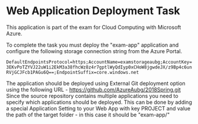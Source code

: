 # Web Application Deployment Task
This application is part of the exam for Cloud Computing with Microsoft Azure.

To complete the task you must deploy the "exam-app" application and configure the following storage connection string from the Azure Portal.

`DefaultEndpointsProtocol=https;AccountName=examstorageaubg;AccountKey=3EKvPoTZYVJ22uW1i2EkM3a38fhcWz8z4r7gptlWyQdIyp0xCHoW8jgwdeJX/z9Bp4c6unRVjGCJFcb1PAGu6Q==;EndpointSuffix=core.windows.net`

The application should be deployed using External Git deployment option using the following URL - https://github.com/AzureAubg/2018Spring.git  
Since the source repository contains multiple applications you need to specify which applications should be deployed. 
This can be done by adding a special Application Setting to your Web App with key PROJECT and value the path of the target folder - in this case it should be "exam-app/"
